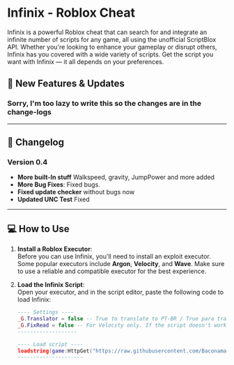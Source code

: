 # Infinix - Roblox Cheat

Infinix is a powerful Roblox cheat that can search for and integrate an infinite number of scripts for any game, all using the unofficial ScriptBlox API. Whether you're looking to enhance your gameplay or disrupt others, Infinix has you covered with a wide variety of scripts. Get the script you want with Infinix — it all depends on your preferences.

## 🚀 New Features & Updates

### Sorry, I'm too lazy to write this so the changes are in the change-logs


---

## 📜 Changelog

### Version 0.4
- **More built-In stuff** Walkspeed, gravity, JumpPower and more added
- **More Bug Fixes**: Fixed bugs.
- **Fixed update checker** without bugs now
- **Updated UNC Test** Fixed

---

## 💻 How to Use

1. **Install a Roblox Executor**:  
   Before you can use Infinix, you'll need to install an exploit executor. Some popular executors include **Argon**, **Velocity**, and **Wave**. Make sure to use a reliable and compatible executor for the best experience.

2. **Load the Infinix Script**:  
   Open your executor, and in the script editor, paste the following code to load Infinix:

   ```lua
   ---- Settings ----
   _G.Translator = false -- True to translate to PT-BR / True para traduzir para PT-BR
   _G.FixRead = false -- For Velocity only. If the script doesn't work, set true and run it again / Apenas para Velocity. Caso o script não funcione, coloque para true e execute novamente.
   -------------------

   ---- Load script ----
   loadstring(game:HttpGet("https://raw.githubusercontent.com/Baconamassado/Infinix/refs/heads/main/Infinix-Script-Hub"))()
   ---------------------
